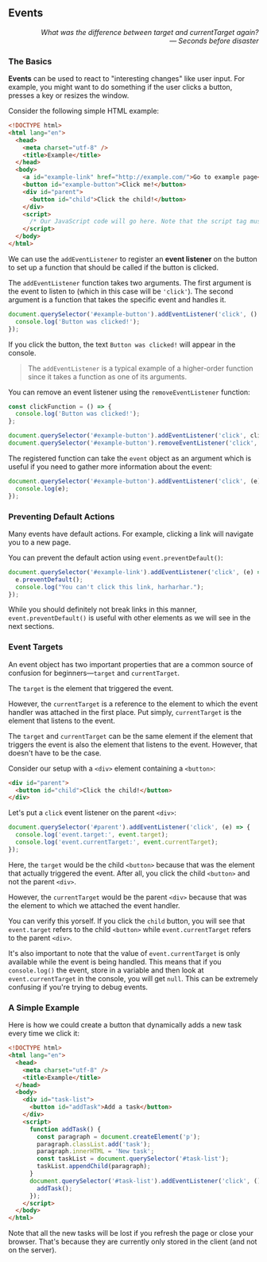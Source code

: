 ## Events

<div style="text-align: right"> <i> What was the difference between target and currentTarget again? <br> — Seconds before disaster </i> </div>

### The Basics

**Events** can be used to react to "interesting changes" like user input.
For example, you might want to do something if the user clicks a button, presses a key or resizes the window.

Consider the following simple HTML example:

```html
<!DOCTYPE html>
<html lang="en">
  <head>
    <meta charset="utf-8" />
    <title>Example</title>
  </head>
  <body>
    <a id="example-link" href="http://example.com/">Go to example page</a>
    <button id="example-button">Click me!</button>
    <div id="parent">
      <button id="child">Click the child!</button>
    </div>
    <script>
      /* Our JavaScript code will go here. Note that the script tag must be at the end of the body. */
    </script>
  </body>
</html>
```

We can use the `addEventListener` to register an **event listener** on the button to set up a function that should be called if the button is clicked.

The `addEventListener` function takes two arguments.
The first argument is the event to listen to (which in this case will be `'click'`).
The second argument is a function that takes the specific event and handles it.

```js
document.querySelector('#example-button').addEventListener('click', () => {
  console.log('Button was clicked!');
});
```

If you click the button, the text `Button was clicked!` will appear in the console.

> The `addEventListener` is a typical example of a higher-order function since it takes a function as one of its arguments.

You can remove an event listener using the `removeEventListener` function:

```js
const clickFunction = () => {
  console.log('Button was clicked!');
};

document.querySelector('#example-button').addEventListener('click', clickFunction);
document.querySelector('#example-button').removeEventListener('click', clickFunction);
```

The registered function can take the `event` object as an argument which is useful if you need to gather more information about the event:

```js
document.querySelector('#example-button').addEventListener('click', (e) => {
  console.log(e);
});
```

### Preventing Default Actions

Many events have default actions.
For example, clicking a link will navigate you to a new page.

You can prevent the default action using `event.preventDefault()`:

```js
document.querySelector('#example-link').addEventListener('click', (e) => {
  e.preventDefault();
  console.log("You can't click this link, harharhar.");
});
```

While you should definitely not break links in this manner, `event.preventDefault()` is useful with other elements as we will see in the next sections.

### Event Targets

An event object has two important properties that are a common source of confusion for beginners—`target` and `currentTarget`.

The `target` is the element that triggered the event.

However, the `currentTarget` is a reference to the element to
which the event handler was attached in the first place.
Put simply, `currentTarget` is the element that listens to the event.

The `target` and `currentTarget` can be the same element if the element that triggers the event is also the element that listens to the event.
However, that doesn't have to be the case.

Consider our setup with a `<div>` element containing a `<button>`:

```html
<div id="parent">
  <button id="child">Click the child!</button>
</div>
```

Let's put a `click` event listener on the parent `<div>`:

```js
document.querySelector('#parent').addEventListener('click', (e) => {
  console.log('event.target:', event.target);
  console.log('event.currentTarget:', event.currentTarget);
});
```

Here, the `target` would be the child `<button>` because that was the element that actually triggered the event.
After all, you click the child `<button>` and not the parent `<div>`.

However, the `currentTarget` would be the parent `<div>` because that was the element to which we attached the event handler.

You can verify this yorself.
If you click the `child` button, you will see that `event.target` refers to the child `<button>` while `event.currentTarget` refers to the parent `<div>`.

It's also important to note that the value of `event.currentTarget` is only available while the event is being handled.
This means that if you `console.log()` the event, store in a variable and then look at `event.currentTarget` in the console, you will get `null`.
This can be extremely confusing if you're trying to debug events.

### A Simple Example

Here is how we could create a button that dynamically adds a new task every time we click it:

```html
<!DOCTYPE html>
<html lang="en">
  <head>
    <meta charset="utf-8" />
    <title>Example</title>
  </head>
  <body>
    <div id="task-list">
      <button id="addTask">Add a task</button>
    </div>
    <script>
      function addTask() {
        const paragraph = document.createElement('p');
        paragraph.classList.add('task');
        paragraph.innerHTML = 'New task';
        const taskList = document.querySelector('#task-list');
        taskList.appendChild(paragraph);
      }
      document.querySelector('#task-list').addEventListener('click', () => {
        addTask();
      });
    </script>
  </body>
</html>
```

Note that all the new tasks will be lost if you refresh the page or close your browser.
That's because they are currently only stored in the client (and not on the server).
